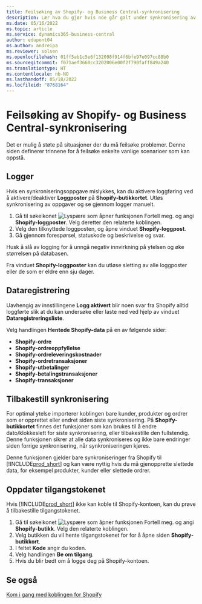 ```yaml
---
title: Feilsøking av Shopify- og Business Central-synkronisering
description: Lær hva du gjør hvis noe går galt under synkronisering av data mellom Shopify og Business Central
ms.date: 05/16/2022
ms.topic: article
ms.service: dynamics365-business-central
author: edupont04
ms.author: andreipa
ms.reviewer: solsen
ms.openlocfilehash: 01ff5ab1c5e6f132098f914f6bfe97e097cc88b0
ms.sourcegitcommit: f071aef3660cc3202006e00f2f790faff849a240
ms.translationtype: HT
ms.contentlocale: nb-NO
ms.lasthandoff: 05/18/2022
ms.locfileid: "8768164"
---
```

# <a name="troubleshooting-the-shopify-and-business-central-synchronization"></a>Feilsøking av Shopify- og Business Central-synkronisering

Det er mulig å støte på situasjoner der du må feilsøke problemer. Denne siden definerer trinnene for å feilsøke enkelte vanlige scenarioer som kan oppstå.

## <a name="logs"></a>Logger

Hvis en synkroniseringsoppgave mislykkes, kan du aktivere loggføring ved å aktivere/deaktiver **Loggposter** på **Shopify-butikkortet**. Utløs synkronisering av oppgaver og se gjennom logger manuelt.

1. Gå til søkeikonet ![Lyspære som åpner funksjonen Fortell meg.](../media/ui-search/search_small.png "Fortell hva du vil gjøre") og angi **Shopify-loggposter**. Velg deretter den relaterte koblingen.
2. Velg den tilknyttede loggposten, og åpne vinduet **Shopify-loggpost**.
3. Gå gjennom forespørsel, statuskode og beskrivelse og svar.

Husk å slå av logging for å unngå negativ innvirkning på ytelsen og øke størrelsen på databasen.

Fra vinduet **Shopify-loggposter** kan du utløse sletting av alle loggposter eller de som er eldre enn sju dager.

## <a name="data-capture"></a>Dataregistrering

Uavhengig av innstillingene **Logg aktivert** blir noen svar fra Shopify alltid loggførte slik at du kan undersøke eller laste ned ved hjelp av vinduet **Dataregistreringsliste**.

Velg handlingen **Hentede Shopify-data** på en av følgende sider:

- **Shopify-ordre**
- **Shopify-ordreoppfyllelse**
- **Shopify-ordreleveringskostnader**
- **Shopify-ordretransaksjoner**
- **Shopify-utbetalinger**
- **Shopify-betalingstransaksjoner**
- **Shopify-transaksjoner**

## <a name="reset-sync"></a>Tilbakestill synkronisering

For optimal ytelse importerer koblingen bare kunder, produkter og ordrer som er opprettet eller endret siden siste synkronisering. På **Shopify-butikkortet** finnes det funksjoner som kan brukes til å endre dato/klokkeslett for siste synkronisering, eller tilbakestille den fullstendig. Denne funksjonen sikrer at alle data synkroniseres og ikke bare endringer siden forrige synkronisering, når synkroniseringen kjøres.

Denne funksjonen gjelder bare synkroniseringer fra Shopify til [!INCLUDE[prod_short](../includes/prod_short.md)] og kan være nyttig hvis du må gjenopprette slettede data, for eksempel produkter, kunder eller slettede ordrer.

## <a name="update-the-access-token"></a>Oppdater tilgangstokenet

Hvis [!INCLUDE[prod_short](../includes/prod_short.md)] ikke kan koble til Shopify-kontoen, kan du prøve å tilbakestille tilgangstokenet.

1. Gå til søkeikonet ![Lyspære som åpner funksjonen Fortell meg.](../media/ui-search/search_small.png "Fortell hva du vil gjøre") og angi **Shopify-butikk**. Velg den relaterte koblingen.
2. Velg butikken du vil hente tilgangstokenet for for å åpne siden **Shopify-butikkort**.
3. I feltet **Kode** angir du koden.  
4. Velg handlingen **Be om tilgang**.
5. Hvis du blir bedt om å logge deg på Shopify-kontoen.

## <a name="see-also"></a>Se også

[Kom i gang med koblingen for Shopify](get-started.md)  
